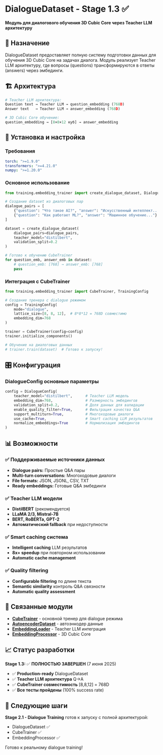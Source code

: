 # DialogueDataset - Stage 1.3 ✅

**Модуль для диалогового обучения 3D Cubic Core через Teacher LLM архитектуру**

## 🎯 Назначение

DialogueDataset предоставляет полную систему подготовки данных для обучения 3D Cubic Core на задачах диалога. Модуль реализует Teacher LLM архитектуру, где вопросы (questions) трансформируются в ответы (answers) через эмбединги.

## 🏗️ Архитектура

```python
# Teacher LLM архитектура:
Question text → Teacher LLM → question_embedding (768D)
Answer text   → Teacher LLM → answer_embedding (768D)

# 3D Cubic Core обучение:
question_embedding → [8×8×12 куб] → answer_embedding
```

## 🚀 Установка и настройка

### Требования

```yaml
torch: ">=1.9.0"
transformers: ">=4.21.0"
numpy: ">=1.20.0"
```

### Основное использование

```python
from training.embedding_trainer import create_dialogue_dataset, DialogueDataset

# Создание dataset из диалоговых пар
dialogue_pairs = [
    {"question": "Что такое AI?", "answer": "Искусственный интеллект..."},
    {"question": "Как работает ML?", "answer": "Машинное обучение..."}
]

dataset = create_dialogue_dataset(
    dialogue_pairs=dialogue_pairs,
    teacher_model="distilbert",
    validation_split=0.2
)

# Готово к обучению CubeTrainer
for question_emb, answer_emb in dataset:
    # question_emb: [768] → answer_emb: [768]
    pass
```

### Интеграция с CubeTrainer

```python
from training.embedding_trainer import CubeTrainer, TrainingConfig

# Создание тренера с dialogue режимом
config = TrainingConfig(
    mode="dialogue",
    lattice_size=[8, 8, 12],  # 8*8*12 = 768D совместимо
    embedding_dim=768
)

trainer = CubeTrainer(config=config)
trainer.initialize_components()

# Обучение на диалоговых данных
# trainer.train(dataset)  # Готово к запуску!
```

## 🎛️ Конфигурация

### DialogueConfig основные параметры

```python
config = DialogueConfig(
    teacher_model="distilbert",      # Teacher LLM модель
    embedding_dim=768,               # Размерность эмбедингов
    validation_split=0.2,            # Доля данных для валидации
    enable_quality_filter=True,      # Фильтрация качества Q&A
    support_multiturn=True,          # Многоходовые диалоги
    use_cache=True,                  # Smart caching LLM результатов
    normalize_embeddings=True        # Нормализация эмбедингов
)
```

## 📊 Возможности

### ✅ Поддерживаемые источники данных

- **Dialogue pairs:** Простые Q&A пары
- **Multi-turn conversations:** Многоходовые диалоги
- **File formats:** JSON, JSONL, CSV, TXT
- **Ready embeddings:** Готовые Q&A эмбединги

### ✅ Teacher LLM модели

- **DistilBERT** (рекомендуется)
- **LLaMA 2/3, Mistral-7B**
- **BERT, RoBERTa, GPT-2**
- **Автоматический fallback** при недоступности

### ✅ Smart caching система

- **Intelligent caching** LLM результатов
- **8x+ speedup** при повторном использовании
- **Automatic cache management**

### ✅ Quality filtering

- **Configurable filtering** по длине текста
- **Semantic similarity** контроль Q&A связности
- **Automatic quality assessment**

## 🔗 Связанные модули

- **[CubeTrainer](../cube_trainer/)** - основной тренер для dialogue режима
- **[AutoencoderDataset](../autoencoder_dataset/)** - автоэнкодер данные
- **[EmbeddingLoader](../../data/embedding_loader/)** - Teacher LLM интеграция
- **[EmbeddingProcessor](../../core/embedding_processor/)** - 3D Cubic Core

## 📈 Статус разработки

**Stage 1.3:** ✅ **ПОЛНОСТЬЮ ЗАВЕРШЕН** (7 июня 2025)

- ✅ **Production-ready** DialogueDataset
- ✅ **Teacher LLM архитектура** Q→A
- ✅ **CubeTrainer совместимость** [8,8,12] = 768D
- ✅ **Все тесты пройдены** (100% success rate)

## 🚀 Следующие шаги

**Stage 2.1 - Dialogue Training** готов к запуску с полной архитектурой:

- DialogueDataset ✅
- CubeTrainer ✅
- EmbeddingProcessor ✅

Готово к реальному dialogue training!
